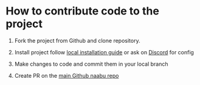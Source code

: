 # How to contribute code to the project


1. Fork the project from Github and clone repository.


2. Install project follow [local installation guide](https://naabu.github.io/naabu/how-to-guides/install-local-dev) or ask on [Discord](https://discord.gg/tz2CSSrBgt) for config


3. Make changes to code and commit them in your local branch


4. Create PR on the [main Github naabu repo](https://github.com/naabu/naabu/)
